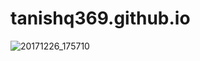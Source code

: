 # tanishq369.github.io
![20171226_175710](https://user-images.githubusercontent.com/81631968/113094508-6c0eb500-920f-11eb-84c3-607043d80e87.jpg)
